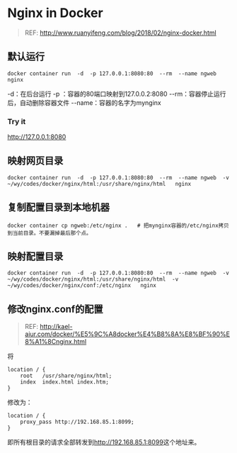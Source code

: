 # Nginx in Docker

> REF: <http://www.ruanyifeng.com/blog/2018/02/nginx-docker.html>

## 默认运行
```
docker container run  -d  -p 127.0.0.1:8080:80  --rm  --name ngweb  nginx
```
-d：在后台运行
-p ：容器的80端口映射到127.0.0.2:8080
--rm：容器停止运行后，自动删除容器文件
--name：容器的名字为mynginx

### Try it
<http://127.0.0.1:8080>


## 映射网页目录
```
docker container run  -d  -p 127.0.0.1:8080:80  --rm  --name ngweb  -v ~/wy/codes/docker/nginx/html:/usr/share/nginx/html   nginx
```

## 复制配置目录到本地机器
```
docker container cp ngweb:/etc/nginx .   # 把mynginx容器的/etc/nginx拷贝到当前目录。不要漏掉最后那个点。
```

## 映射配置目录
```
docker container run  -d  -p 127.0.0.1:8080:80  --rm  --name ngweb  -v ~/wy/codes/docker/nginx/html:/usr/share/nginx/html  -v ~/wy/codes/docker/nginx/conf:/etc/nginx   nginx
```

## 修改nginx.conf的配置

> REF: <http://kael-aiur.com/docker/%E5%9C%A8docker%E4%B8%8A%E8%BF%90%E8%A1%8Cnginx.html>

将
```
location / {
    root   /usr/share/nginx/html;
    index  index.html index.htm;
}
```
修改为：
```
location / {
    proxy_pass http://192.168.85.1:8099;
}
```
即所有根目录的请求全部转发到<http://192.168.85.1:8099>这个地址来。